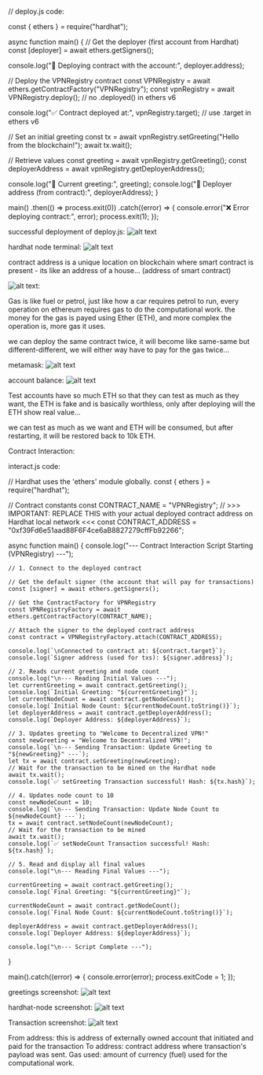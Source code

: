 // deploy.js code:

const { ethers } = require("hardhat");

async function main() {
  // Get the deployer (first account from Hardhat)
  const [deployer] = await ethers.getSigners();

  console.log("🚀 Deploying contract with the account:", deployer.address);

  // Deploy the VPNRegistry contract
  const VPNRegistry = await ethers.getContractFactory("VPNRegistry");
  const vpnRegistry = await VPNRegistry.deploy(); // no .deployed() in ethers v6

  console.log("✅ Contract deployed at:", vpnRegistry.target); // use .target in ethers v6

  // Set an initial greeting
  const tx = await vpnRegistry.setGreeting("Hello from the blockchain!");
  await tx.wait();

  // Retrieve values
  const greeting = await vpnRegistry.getGreeting();
  const deployerAddress = await vpnRegistry.getDeployerAddress();

  console.log("💬 Current greeting:", greeting);
  console.log("👤 Deployer address (from contract):", deployerAddress);
}

main()
  .then(() => process.exit(0))
  .catch((error) => {
    console.error("❌ Error deploying contract:", error);
    process.exit(1);
  });

successful deployment of deploy.js:
![alt text](screenshots/deploy.png)

hardhat node terminal:
![alt text](screenshots/node.png)

contract address is a unique location on blockchain where smart contract is present - its like an address of a house... (address of smart contract)

![alt text](screenshots/gas1.png):

Gas is like fuel or petrol, just like how a car requires petrol to run, every operation on ethereum requires gas to do the computational work. the money for the gas is payed using Ether (ETH), and more complex the operation is, more gas it uses.

we can deploy the same contract twice, it will become like same-same but different-different, we will either way have to pay for the gas twice...

metamask:
![alt text](screenshots/metamask.png)

account balance:
![alt text](screenshots/balance.png)

Test accounts have so much ETH so that they can test as much as they want, the ETH is fake and is basically worthless, only after deploying will the ETH show real value...

we can test as much as we want and ETH will be consumed, but after restarting, it will be restored back to 10k ETH.

Contract Interaction:

interact.js code:

// Hardhat uses the 'ethers' module globally.
const { ethers } = require("hardhat");

// Contract constants
const CONTRACT_NAME = "VPNRegistry"; 
// >>> IMPORTANT: REPLACE THIS with your actual deployed contract address on Hardhat local network <<<
const CONTRACT_ADDRESS = "0xf39Fd6e51aad88F6F4ce6aB8827279cffFb92266"; 

async function main() {
    console.log("--- Contract Interaction Script Starting (VPNRegistry) ---");

    // 1. Connect to the deployed contract
    
    // Get the default signer (the account that will pay for transactions)
    const [signer] = await ethers.getSigners();
    
    // Get the ContractFactory for VPNRegistry
    const VPNRegistryFactory = await ethers.getContractFactory(CONTRACT_NAME);

    // Attach the signer to the deployed contract address
    const contract = VPNRegistryFactory.attach(CONTRACT_ADDRESS);

    console.log(`\nConnected to contract at: ${contract.target}`);
    console.log(`Signer address (used for txs): ${signer.address}`);

    // 2. Reads current greeting and node count
    console.log("\n--- Reading Initial Values ---");
    let currentGreeting = await contract.getGreeting();
    console.log(`Initial Greeting: "${currentGreeting}"`);
    let currentNodeCount = await contract.getNodeCount();
    console.log(`Initial Node Count: ${currentNodeCount.toString()}`);
    let deployerAddress = await contract.getDeployerAddress();
    console.log(`Deployer Address: ${deployerAddress}`);

    // 3. Updates greeting to "Welcome to Decentralized VPN!"
    const newGreeting = "Welcome to Decentralized VPN!";
    console.log(`\n--- Sending Transaction: Update Greeting to "${newGreeting}" ---`);
    let tx = await contract.setGreeting(newGreeting);
    // Wait for the transaction to be mined on the Hardhat node
    await tx.wait();
    console.log(`✅ setGreeting Transaction successful! Hash: ${tx.hash}`);

    // 4. Updates node count to 10
    const newNodeCount = 10;
    console.log(`\n--- Sending Transaction: Update Node Count to ${newNodeCount} ---`);
    tx = await contract.setNodeCount(newNodeCount);
    // Wait for the transaction to be mined
    await tx.wait();
    console.log(`✅ setNodeCount Transaction successful! Hash: ${tx.hash}`);

    // 5. Read and display all final values
    console.log("\n--- Reading Final Values ---");
    
    currentGreeting = await contract.getGreeting();
    console.log(`Final Greeting: "${currentGreeting}"`);

    currentNodeCount = await contract.getNodeCount();
    console.log(`Final Node Count: ${currentNodeCount.toString()}`);
    
    deployerAddress = await contract.getDeployerAddress();
    console.log(`Deployer Address: ${deployerAddress}`);

    console.log("\n--- Script Complete ---");
}

main().catch((error) => {
    console.error(error);
    process.exitCode = 1;
});

greetings screenshot:
![alt text](screenshots/greetings.png)

hardhat-node screenshot:
![alt text](screenshots/hardhat-node.png)

Transaction screenshot:
![alt text](screenshots/transaction.png)

From address: this is address of externally owned account that initiated and paid for the transaction
To address: contract address where transaction's payload was sent.
Gas used: amount of currency (fuel) used for the computational work.

